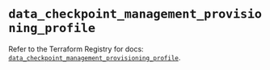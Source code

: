 # `data_checkpoint_management_provisioning_profile`

Refer to the Terraform Registry for docs: [`data_checkpoint_management_provisioning_profile`](https://registry.terraform.io/providers/checkpointsw/checkpoint/2.11.0/docs/data-sources/management_provisioning_profile).
